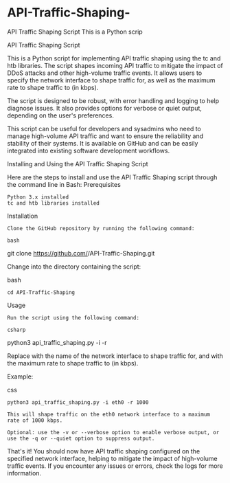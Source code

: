 # API-Traffic-Shaping-
API Traffic Shaping Script  This is a Python scrip

API Traffic Shaping Script

This is a Python script for implementing API traffic shaping using the tc and htb libraries. The script shapes incoming API traffic to mitigate the impact of DDoS attacks and other high-volume traffic events. It allows users to specify the network interface to shape traffic for, as well as the maximum rate to shape traffic to (in kbps).

The script is designed to be robust, with error handling and logging to help diagnose issues. It also provides options for verbose or quiet output, depending on the user's preferences.

This script can be useful for developers and sysadmins who need to manage high-volume API traffic and want to ensure the reliability and stability of their systems. It is available on GitHub and can be easily integrated into existing software development workflows.

Installing and Using the API Traffic Shaping Script

Here are the steps to install and use the API Traffic Shaping script through the command line in Bash:
Prerequisites

    Python 3.x installed
    tc and htb libraries installed

Installation

    Clone the GitHub repository by running the following command:

    bash

git clone https://github.com/<username>/API-Traffic-Shaping.git

Change into the directory containing the script:

bash

    cd API-Traffic-Shaping

Usage

    Run the script using the following command:

    csharp

python3 api_traffic_shaping.py -i <interface> -r <rate>

Replace <interface> with the name of the network interface to shape traffic for, and <rate> with the maximum rate to shape traffic to (in kbps).

Example:

css

    python3 api_traffic_shaping.py -i eth0 -r 1000

    This will shape traffic on the eth0 network interface to a maximum rate of 1000 kbps.

    Optional: use the -v or --verbose option to enable verbose output, or use the -q or --quiet option to suppress output.

That's it! You should now have API traffic shaping configured on the specified network interface, helping to mitigate the impact of high-volume traffic events. If you encounter any issues or errors, check the logs for more information.
